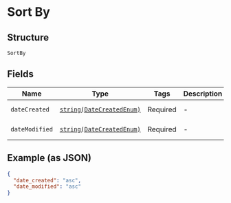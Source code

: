 
# Sort By

## Structure

`SortBy`

## Fields

| Name | Type | Tags | Description | Getter | Setter |
|  --- | --- | --- | --- | --- | --- |
| `dateCreated` | [`string(DateCreatedEnum)`](../../doc/models/date-created-enum.md) | Required | - | getDateCreated(): string | setDateCreated(string dateCreated): void |
| `dateModified` | [`string(DateCreatedEnum)`](../../doc/models/date-created-enum.md) | Required | - | getDateModified(): string | setDateModified(string dateModified): void |

## Example (as JSON)

```json
{
  "date_created": "asc",
  "date_modified": "asc"
}
```


